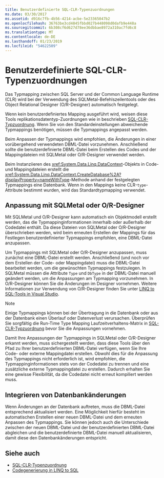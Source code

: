 ```yaml
---
title: Benutzerdefinierte SQL-CLR-Typenzuordnungen
ms.date: 03/30/2017
ms.assetid: d916c7fb-4b56-4214-acbe-5e23365047b2
ms.openlocfilehash: 36763be3cd4845fbbd027b448098d0dafb9e448a
ms.sourcegitcommit: 6b308cf6d627d78ee36dbbae8972a310ac7fd6c8
ms.translationtype: MT
ms.contentlocale: de-DE
ms.lasthandoff: 01/23/2019
ms.locfileid: "54622509"
---
```

# <a name="sql-clr-custom-type-mappings"></a>Benutzerdefinierte SQL-CLR-Typenzuordnungen
Das Typmapping zwischen SQL Server und der Common Language Runtime (CLR) wird bei der Verwendung des SQLMetal-Befehlszeilentools oder des Object Relational Designer (O/R-Designer) automatisch festgelegt.  
  
 Wenn kein benutzerdefiniertes Mapping ausgeführt wird, weisen diese Tools replikationsdatentyp-Zuordnungen wie in beschrieben [SQL-CLR-Typzuordnung](../../../../../../docs/framework/data/adonet/sql/linq/sql-clr-type-mapping.md). Wenn Sie von den Standardeinstellungen abweichende Typmappings benötigen, müssen die Typmappings angepasst werden.  
  
 Beim Anpassen der Typmappings wird empfohlen, die Änderungen in einer vorübergehend verwendeten DBML-Datei vorzunehmen. Anschließend sollte die benutzerdefinierte DBML-Datei beim Erstellen des Codes und der Mappingdateien mit SQLMetal oder O/R-Designer verwendet werden.  
  
 Beim Instanziieren des <xref:System.Data.Linq.DataContext>-Objekts in Code- und Mappingdateien erstellt die <xref:System.Data.Linq.DataContext.CreateDatabase%2A?displayProperty=nameWithType>-Methode anhand der festgelegten Typmappings eine Datenbank. Wenn in den Mappings keine CLR-`type`-Attribute bestimmt wurden, wird das Standardtypmapping verwendet.  
  
## <a name="customization-with-sqlmetal-or-or-designer"></a>Anpassung mit SQLMetal oder O/R-Designer  
 Mit SQLMetal und O/R-Designer kann automatisch ein Objektmodell erstellt werden, das die Typmappinginformationen innerhalb oder außerhalb der Codedatei enthält. Da diese Dateien von SQLMetal oder O/R-Designer überschrieben werden, wird beim erneuten Erstellen der Mappings für das Festlegen benutzerdefinierter Typmappings empfohlen, eine DBML-Datei anzupassen.  
  
 Um Typmappings mit SQLMetal oder O/R-Designer anzupassen, muss zunächst eine DBML-Datei erstellt werden. Anschließend (und noch vor dem Erstellen der Code- oder Mappingdatei) muss die DBML-Datei bearbeitet werden, um die gewünschten Typmappings festzulegen. In SQLMetal müssen die Attribute `Type` und `DbType` in der DBML-Datei manuell geändert werden, um die Anpassungen am Typmapping vorzunehmen. In O/R-Designer können Sie die Änderungen im Designer vornehmen. Weitere Informationen zur Verwendung von O/R-Designer finden Sie unter [LINQ to SQL-Tools in Visual Studio](/visualstudio/data-tools/linq-to-sql-tools-in-visual-studio2).  
  
> [!NOTE]
>  Einige Typmappings können bei der Übertragung in die Datenbank oder aus der Datenbank einen Überlauf oder Datenverlust verursachen. Überprüfen Sie sorgfältig die Run-Time Type Mapping Laufzeitverhaltens-Matrix in [SQL-CLR-Typzuordnung](../../../../../../docs/framework/data/adonet/sql/linq/sql-clr-type-mapping.md) bevor Sie die Anpassungen vornehmen.  
  
 Damit Ihre Anpassungen der Typmappings in SQLMetal oder O/R-Designer erkannt werden, muss sichergestellt werden, dass diese Tools über den Pfad zu Ihrer benutzerdefinierten DBML-Datei verfügen, wenn Sie Ihre Code- oder externe Mappingdatei erstellen. Obwohl dies für die Anpassung des Typmappings nicht erforderlich ist, wird empfohlen, die Typmappinginformationen stets von der Codedatei zu trennen und eine zusätzliche externe Typmappingdatei zu erstellen. Dadurch erhalten Sie eine gewisse Flexibilität, da die Codedatei nicht erneut kompiliert werden muss.  
  
## <a name="incorporating-database-changes"></a>Integrieren von Datenbankänderungen  
 Wenn Änderungen an der Datenbank auftreten, muss die DBML-Datei entsprechend aktualisiert werden. Eine Möglichkeit hierfür besteht im automatischen Erstellen einer neuen DBML-Datei und dem erneuten Anpassen des Typmappings. Sie können jedoch auch die Unterschiede zwischen der neuen DBML-Datei und der benutzerdefinierten DBML-Datei abgleichen und die benutzerdefinierte DBML-Datei manuell aktualisieren, damit diese den Datenbankänderungen entspricht.  
  
## <a name="see-also"></a>Siehe auch
- [SQL-CLR-Typenzuordnung](../../../../../../docs/framework/data/adonet/sql/linq/sql-clr-type-mapping.md)
- [Codegenerierung in LINQ to SQL](../../../../../../docs/framework/data/adonet/sql/linq/code-generation-in-linq-to-sql.md)

